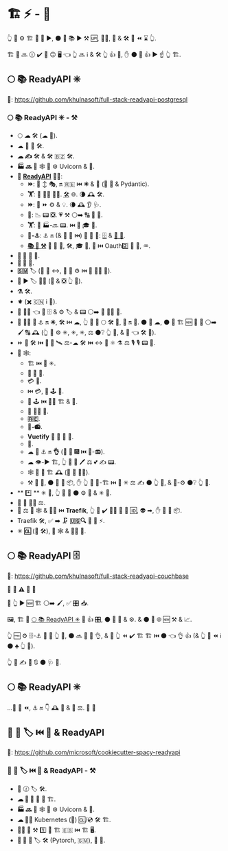 # 🏗 ⚡ - 📄

👆 💪 ⚙️ 🏗 🚂 🤚 ▶️, ⚫️ 🔌 📚 ▶️ ⚒ 🆙, 💂‍♂, 💽 &amp; 🛠️ 🔗 ⏪ ⌛ 👆.

🏗 🚂 🔜 🕧 ✔️ 📶 🙃 🖥 👈 👆 🔜 ℹ &amp; 🛠️ 👆 👍 💪, ✋️ ⚫️ 💪 👍 ▶️ ☝ 👆 🏗.

## 🌕 📚 ReadyAPI ✳

📂: <a href="https://github.com/khulnasoft/full-stack-readyapi-postgresql" class="external-link" target="_blank">https://github.com/khulnasoft/full-stack-readyapi-postgresql</a>

### 🌕 📚 ReadyAPI ✳ - ⚒

- 🌕 **☁** 🛠️ (☁ 🧢).
- ☁ 🐝 📳 🛠️.
- **☁ ✍** 🛠️ &amp; 🛠️ 🇧🇿 🛠️.
- **🏭 🔜** 🐍 🕸 💽 ⚙️ Uvicorn &amp; 🐁.
- 🐍 <a href="https://github.com/readyapi/readyapi" class="external-link" target="_blank">**ReadyAPI**</a> 👩‍💻:
  - **⏩**: 📶 ↕ 🎭, 🔛 🇷🇪 ⏮️ **✳** &amp; **🚶** (👏 💃 &amp; Pydantic).
  - **🏋️**: 👑 👨‍🎨 🐕‍🦺. <abbr title="also known as auto-complete, autocompletion, IntelliSense">🛠️</abbr> 🌐. 🌘 🕰 🛠️.
  - **⏩**: 🔧 ⏩ ⚙️ &amp; 💡. 🌘 🕰 👂 🩺.
  - **📏**: 📉 📟 ❎. 💗 ⚒ ⚪️➡️ 🔠 🔢 📄.
  - **🏋️**: 🤚 🏭-🔜 📟. ⏮️ 🏧 🎓 🧾.
  - **🐩-⚓️**: ⚓️ 🔛 (&amp; 🍕 🔗 ⏮️) 📂 🐩 🔗: <a href="https://github.com/OAI/OpenAPI-Specification" class="external-link" target="_blank">🗄</a> &amp; <a href="https://json-schema.org/" class="external-link" target="_blank">🎻 🔗</a>.
  - <a href="https://readyapi.khulnasoft.com/features/" class="external-link" target="_blank">**📚 🎏 ⚒**</a> 🔌 🏧 🔬, 🛠️, 🎓 🧾, 🤝 ⏮️ Oauth2️⃣ 🥙 🤝, ♒️.
- **🔐 🔐** 🔁 🔢.
- **🥙 🤝** 🤝.
- **🇸🇲** 🏷 (🔬 🏺 ↔, 👫 💪 ⚙️ ⏮️ 🥒 👨‍🏭 🔗).
- 🔰 ▶️ 🏷 👩‍💻 (🔀 &amp; ❎ 👆 💪).
- **⚗** 🛠️.
- **⚜** (✖️ 🇨🇳 ℹ 🤝).
- **🥒** 👨‍🏭 👈 💪 🗄 &amp; ⚙️ 🏷 &amp; 📟 ⚪️➡️ 🎂 👩‍💻 🍕.
- 🎂 👩‍💻 💯 ⚓️ 🔛 **✳**, 🛠️ ⏮️ ☁, 👆 💪 💯 🌕 🛠️ 🔗, 🔬 🔛 💽. ⚫️ 🏃 ☁, ⚫️ 💪 🏗 🆕 💽 🏪 ⚪️➡️ 🖌 🔠 🕰 (👆 💪 ⚙️ ✳, ✳, ✳, ⚖️ ⚫️❔ 👆 💚, &amp; 💯 👈 🛠️ 👷).
- ⏩ 🐍 🛠️ ⏮️ **📂 💾** 🛰 ⚖️-☁ 🛠️ ⏮️ ↔ 💖 ⚛ ⚗ ⚖️ 🎙 🎙 📟 📂.
- **🎦** 🕸:
  - 🏗 ⏮️ 🎦 ✳.
  - **🥙 🤝** 🚚.
  - 💳 🎑.
  - ⏮️ 💳, 👑 🕹 🎑.
  - 👑 🕹 ⏮️ 👩‍💻 🏗 &amp; 📕.
  - 👤 👩‍💻 📕.
  - **🇷🇪**.
  - **🎦-📻**.
  - **Vuetify** 🌹 🧽 🔧 🦲.
  - **📕**.
  - ☁ 💽 ⚓️ 🔛 **👌** (📶 🤾 🎆 ⏮️ 🎦-📻).
  - ☁ 👁-▶️ 🏗, 👆 🚫 💪 🖊 ⚖️ 💕 ✍ 📟.
  - 🕸 💯 🏃 🏗 🕰 (💪 🔕 💁‍♂️).
  - ⚒ 🔧 💪, ⚫️ 👷 👅 📦, ✋️ 👆 💪 🏤-🏗 ⏮️ 🎦 ✳ ⚖️ ✍ ⚫️ 👆 💪, &amp; 🏤-⚙️ ⚫️❔ 👆 💚.
- ** \*️⃣ ** ✳ 💽, 👆 💪 🔀 ⚫️ ⚙️ 📁 &amp; ✳ 💪.
- **🥀** 🥒 👨‍🏭 ⚖.
- 📐 ⚖ 🖖 🕸 &amp; 👩‍💻 ⏮️ **Traefik**, 👆 💪 ✔️ 👯‍♂️ 🔽 🎏 🆔, 👽 ➡, ✋️ 🍦 🎏 📦.
- Traefik 🛠️, ✅ ➡️ 🗜 **🇺🇸🔍** 📄 🏧 ⚡.
- ✳ **🆑** (🔁 🛠️), 🔌 🕸 &amp; 👩‍💻 🔬.

## 🌕 📚 ReadyAPI 🗄

📂: <a href="https://github.com/khulnasoft/full-stack-readyapi-couchbase" class="external-link" target="_blank">https://github.com/khulnasoft/full-stack-readyapi-couchbase</a>

👶 👶 **⚠** 👶 👶

🚥 👆 ▶️ 🆕 🏗 ⚪️➡️ 🖌, ✅ 🎛 📥.

🖼, 🏗 🚂 <a href="https://github.com/khulnasoft/full-stack-readyapi-postgresql" class="external-link" target="_blank">🌕 📚 ReadyAPI ✳</a> 💪 👍 🎛, ⚫️ 🎯 🚧 &amp; ⚙️. &amp; ⚫️ 🔌 🌐 🆕 ⚒ &amp; 📈.

👆 🆓 ⚙️ 🗄-⚓️ 🚂 🚥 👆 💚, ⚫️ 🔜 🎲 👷 👌, &amp; 🚥 👆 ⏪ ✔️ 🏗 🏗 ⏮️ ⚫️ 👈 👌 👍 (&amp; 👆 🎲 ⏪ ℹ ⚫️ ♣ 👆 💪).

👆 💪 ✍ 🌅 🔃 ⚫️ 🩺 🏦.

## 🌕 📚 ReadyAPI ✳

...💪 👟 ⏪, ⚓️ 🔛 👇 🕰 🚚 &amp; 🎏 ⚖. 👶 👶

## 🎰 🏫 🏷 ⏮️ 🌈 &amp; ReadyAPI

📂: <a href="https://github.com/microsoft/cookiecutter-spacy-readyapi" class="external-link" target="_blank">https://github.com/microsoft/cookiecutter-spacy-readyapi</a>

### 🎰 🏫 🏷 ⏮️ 🌈 &amp; ReadyAPI - ⚒

- **🌈** 🕜 🏷 🛠️.
- **☁ 🧠 🔎** 📨 📁 🏗.
- **🏭 🔜** 🐍 🕸 💽 ⚙️ Uvicorn &amp; 🐁.
- **☁ 👩‍💻** Kubernetes (🦲) 🆑/💿 🛠️ 🏗.
- **🤸‍♂** 💪 ⚒ 1️⃣ 🌈 🏗 🇪🇸 ⏮️ 🏗 🖥.
- **💪 🏧** 🎏 🏷 🛠️ (Pytorch, 🇸🇲), 🚫 🌈.
